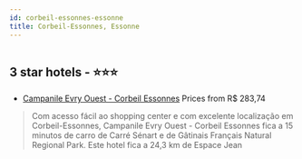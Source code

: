 ```yaml
---
id: corbeil-essonnes-essonne
title: Corbeil-Essonnes, Essonne
---
```


<center><img src="https://i.travelapi.com/hotels/2000000/1520000/1511200/1511184/584aaa4c_z.jpg" alt="" /></center>


##  3 star hotels - ⭐️⭐️⭐️

-    [Campanile Evry Ouest - Corbeil Essonnes](https://us.hurb.com/hotels/corbeil-essonnes/campanile-evry-ouest-corbeil-essonnes-HT-0OEC?cmp=18055) Prices from R$ 283,74
   > Com acesso fácil ao shopping center e com excelente localização em Corbeil-Essonnes, Campanile Evry Ouest - Corbeil Essonnes fica a 15 minutos de carro de Carré Sénart e de Gâtinais Français Natural Regional Park.  Este hotel fica a 24,3 km de Espace Jean

